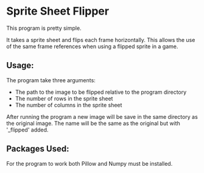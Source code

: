 # Sprite Sheet Flipper

This program is pretty simple.

It takes a sprite sheet and flips each frame horizontally. This allows the use of the same frame references when using a flipped sprite in a game.

## Usage:

The program take three arguments:
* The path to the image to be flipped relative to the program directory
* The number of rows in the sprite sheet
* The number of columns in the sprite sheet

After running the program a new image will be save in the same directory as the original image. The name will be the same as the original but with '_flipped' added.

## Packages Used:
For the program to work both Pillow and Numpy must be installed.
